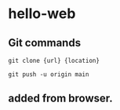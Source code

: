 # hello-web

## Git commands

```
git clone {url} {location}

git push -u origin main
```
## added from browser. 
